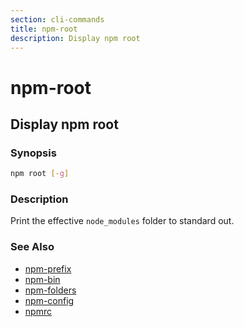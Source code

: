 ```yaml
---
section: cli-commands 
title: npm-root
description: Display npm root
---
```


# npm-root

## Display npm root

### Synopsis
```bash
npm root [-g]
```

### Description

Print the effective `node_modules` folder to standard out.

### See Also

* [npm-prefix](/cli-commands/npm-prefix)
* [npm-bin](/cli-commands/npm-bin)
* [npm-folders](/configuring-npm/folders)
* [npm-config](/cli-commands/npm-config)
* [npmrc](/configuring-npm/npmrc)
